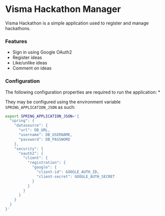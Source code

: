 # Visma Hackathon Manager

Visma Hackathon is a simple application used to register and manage hackathons.

### Features

* Sign in using Google OAuth2
* Register ideas
* Like/unlike ideas
* Comment on ideas


### Configuration

The following configuration properties are required to run the application:
* 

They may be configured using the environment variable `SPRING_APPLICATION_JSON` as such:
```bash
export SPRING_APPLICATION_JSON='{ 
  "spring": {
    "datasource": {
      "url": DB_URL,
      "username": DB_USERNAME,
      "password": DB_PASSWORD
    },
    "security": {
      "oauth2": {
        "client": {
          "registration": {
            "google": {
              "client-id": GOOGLE_AUTH_ID,
              "client-secret": GOOGLE_AUTH_SECRET
            }
          }
        }
      }
    }
  }
}'
```

